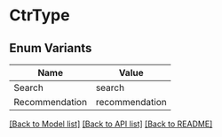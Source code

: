 # CtrType

## Enum Variants

| Name | Value |
|---- | -----|
| Search | search |
| Recommendation | recommendation |


[[Back to Model list]](../README.md#documentation-for-models) [[Back to API list]](../README.md#documentation-for-api-endpoints) [[Back to README]](../README.md)


